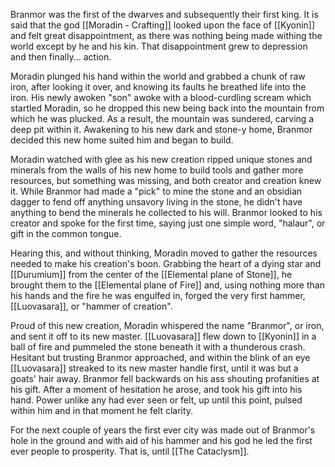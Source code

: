 Branmor was the first of the dwarves and subsequently their first king. It is said that the god [[Moradin - Crafting]] looked upon the face of [[Kyonin]] and felt great disappointment, as there was nothing being made withing the world except by he and his kin. That disappointment grew to depression and then finally... action. 

Moradin plunged his hand within the world and grabbed a chunk of raw iron, after looking it over, and knowing its faults he breathed life into the iron. His newly awoken "son" awoke with a blood-curdling scream which startled Moradin, so he dropped this new being back into the mountain from which he was plucked. As a result, the mountain was sundered, carving a deep pit within it. Awakening to his new dark and stone-y home, Branmor decided this new home suited him and began to build.

Moradin watched with glee as his new creation ripped unique stones and minerals from the walls of his new home to build tools and gather more resources, but something was missing, and both creator and creation knew it. While Branmor had made a "pick" to mine the stone and an obsidian dagger to fend off anything unsavory living in the stone, he didn't have anything to bend the minerals he collected to his will. Branmor looked to his creator and spoke for the first time, saying just one simple word, "halaur", or gift in the common tongue.

Hearing this, and without thinking, Moradin moved to gather the resources needed to make his creation's boon. Grabbing the heart of a dying star and [[Durumium]] from the center of the [[Elemental plane of Stone]], he brought them to the [[Elemental plane of Fire]] and, using nothing more than his hands and the fire he was engulfed in, forged the very first hammer, [[Luovasara]], or "hammer of creation". 

Proud of this new creation, Moradin whispered the name "Branmor", or iron, and sent it off to its new master. [[Luovasara]] flew down to [[Kyonin]] in a ball of fire and pummeled the stone beneath it with a thunderous crash. Hesitant but trusting Branmor approached, and within the blink of an eye [[Luovasara]] streaked to its new master handle first, until it was but a goats' hair away. Branmor fell backwards on his ass shouting profanities at his gift. After a moment of hesitation he arose, and took his gift into his hand. Power unlike any had ever seen or felt, up until this point, pulsed within him and in that moment he felt clarity. 

For the next couple of years the first ever city was made out of Branmor's hole in the ground and with aid of his hammer and his god he led the first ever people to prosperity. That is, until [[The Cataclysm]]. 